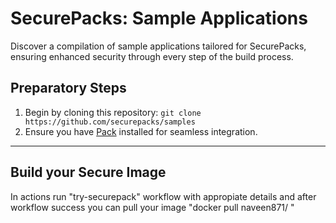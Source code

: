 # SecurePacks: Sample Applications

Discover a compilation of sample applications tailored for SecurePacks, ensuring enhanced security through every step of the build process.

## Preparatory Steps

1. Begin by cloning this repository: `git clone https://github.com/securepacks/samples`
1. Ensure you have [Pack](https://buildpacks.io/docs/install-pack/) installed for seamless integration.

---------------------------------------------------------------------------------------------------------------------------------------------------------------------------------------------
## Build your Secure Image

In actions run "try-securepack" workflow with appropiate details and after workflow success you can pull your image "docker pull naveen871/<Desired name for the Docker image> "
